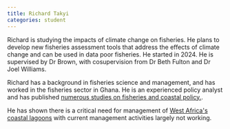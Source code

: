```yaml
---
title: Richard Takyi
categories: student
---
```


Richard is studying the impacts of climate change on fisheries. He plans to develop new fisheries assessment tools that address the effects of climate change and can be used in data poor fisheries. He started in 2024. He is supervised by Dr Brown, with cosupervision from Dr Beth Fulton and Dr Joel Williams. 

Richard has a background in fisheries science and management, and has worked in the fisheries sector in Ghana. He is an experienced policy analyst and has published [numerous studies on fisheries and coastal policy.](https://scholar.google.com.au/citations?user=KCpyuzoAAAAJ&hl=en&oi=ao). 

He has shown there is a critical need for management of [West Africa's coastal lagoons](https://www.sciencedirect.com/science/article/pii/S0048969722033319) with current management activities largely not working. 